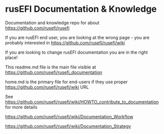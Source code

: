 # rusEFI Documentation & Knowledge

Documentation and knowledge repo for about https://github.com/rusefi/rusefi

If you are rusEFI end user, you are looking at the wrong page - you are probably interested in
https://github.com/rusefi/rusefi/wiki 



If you are looking to change rusEFI documentation you are in the right place! 

This readme.md file is the main file visible at https://github.com/rusefi/rusefi_documentation

home.md is the primary file for end-users if they use proper https://github.com/rusefi/rusefi/wiki URL

See https://github.com/rusefi/rusefi/wiki/HOWTO_contribute_to_documentation for more details

https://github.com/rusefi/rusefi/wiki/Documentation_Workflow

https://github.com/rusefi/rusefi/wiki/Documentation_Strategy

